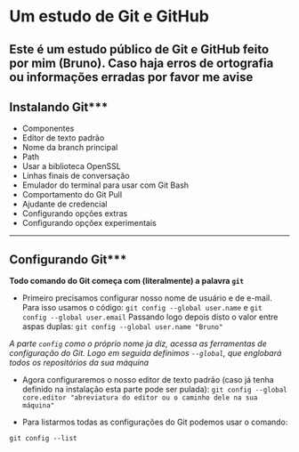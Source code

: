 # Um estudo de Git e GitHub

**Este é um estudo público de Git e GitHub feito por mim (Bruno). Caso haja erros de ortografia ou informações erradas por favor me avise**
---
## Instalando Git***

* Componentes
* Editor de texto padrão
* Nome da branch principal
* Path
* Usar a biblioteca OpenSSL
* Linhas finais de conversação 
* Emulador do terminal para usar com Git Bash
* Comportamento do Git Pull
* Ajudante de credencial
* Configurando opções extras
* Configurando opçõex experimentais
---

## Configurando Git***

**Todo comando do Git começa com (literalmente) a palavra `git`**

* Primeiro precisamos configurar nosso nome de usuário e de e-mail. Para isso usamos o código:
`git config --global user.name` e `git config --global user.email`
Passando logo depois disto o valor entre aspas duplas:
`git config --global user.name "Bruno"`

*A parte `config` como o próprio nome ja diz, acessa as ferramentas de configuração do Git. Logo em seguida definimos `--global`, que englobará todos os repositórios da sua máquina*

* Agora configuraremos o nosso editor de texto padrão (caso já tenha definido na instalação esta parte pode ser pulada):
`git config --global core.editor "abreviatura do editor ou o caminho dele na sua máquina"`


* Para listarmos todas as configurações do Git podemos usar o comando:

`git config --list`

